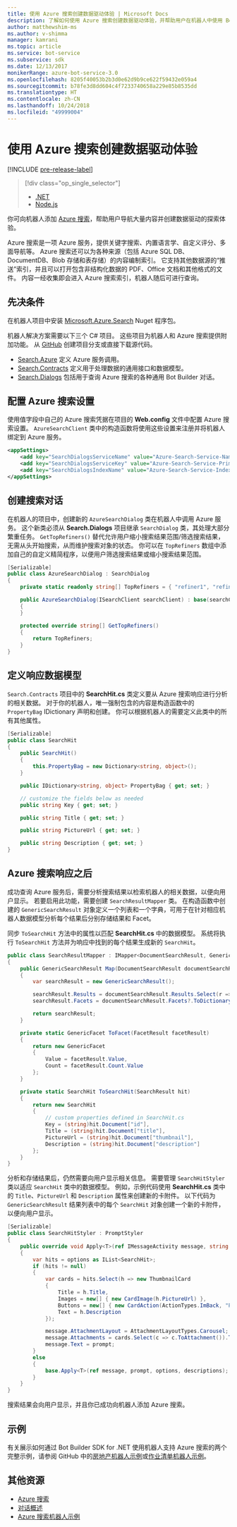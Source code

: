 ```yaml
---
title: 使用 Azure 搜索创建数据驱动体验 | Microsoft Docs
description: 了解如何使用 Azure 搜索创建数据驱动体验，并帮助用户在机器人中使用 Bot Builder SDK for .NET 和 Azure 搜索导航大量内容。
author: matthewshim-ms
ms.author: v-shimma
manager: kamrani
ms.topic: article
ms.service: bot-service
ms.subservice: sdk
ms.date: 12/13/2017
monikerRange: azure-bot-service-3.0
ms.openlocfilehash: 8205f40053b2b3d0e62d9b9ce622f59432e059a4
ms.sourcegitcommit: b78fe3d8dd604c4f7233740658a229e85b8535dd
ms.translationtype: HT
ms.contentlocale: zh-CN
ms.lasthandoff: 10/24/2018
ms.locfileid: "49999004"
---
```

# <a name="create-data-driven-experiences-with-azure-search"></a>使用 Azure 搜索创建数据驱动体验 

[!INCLUDE [pre-release-label](../includes/pre-release-label-v3.md)]

> [!div class="op_single_selector"]
> - [.NET](../dotnet/bot-builder-dotnet-search-azure.md)
> - [Node.js](../nodejs/bot-builder-nodejs-search-azure.md)

你可向机器人添加 [Azure 搜索](https://azure.microsoft.com/en-us/services/search/)，帮助用户导航大量内容并创建数据驱动的探索体验。

Azure 搜索是一项 Azure 服务，提供关键字搜索、内置语言学、自定义评分、多面导航等。 Azure 搜索还可以为各种来源（包括 Azure SQL DB、DocumentDB、Blob 存储和表存储）的内容编制索引。 它支持其他数据源的“推送”索引，并且可以打开包含非结构化数据的 PDF、Office 文档和其他格式的文件。 内容一经收集即会进入 Azure 搜索索引，机器人随后可进行查询。


## <a name="prerequisites"></a>先决条件

在机器人项目中安装 [Microsoft.Azure.Search](https://www.nuget.org/packages/Microsoft.Azure.Search/4.0.0-preview) Nuget 程序包。 

机器人解决方案需要以下三个 C# 项目。 这些项目为机器人和 Azure 搜索提供附加功能。 从 [GitHub](https://github.com/Microsoft/botBuilder-Samples/tree/master/CSharp/demo-Search) 创建项目分支或直接下载源代码。

* [Search.Azure](https://github.com/Microsoft/botBuilder-Samples/tree/master/CSharp/demo-Search/Search.Azure) 定义 Azure 服务调用。 
* [Search.Contracts](https://github.com/Microsoft/botBuilder-Samples/tree/master/CSharp/demo-Search/Search.Contracts) 定义用于处理数据的通用接口和数据模型。
* [Search.Dialogs](https://github.com/Microsoft/botBuilder-Samples/tree/master/CSharp/demo-Search/Search.Dialogs) 包括用于查询 Azure 搜索的各种通用 Bot Builder 对话。

## <a name="configure-azure-search-settings"></a>配置 Azure 搜索设置 

使用值字段中自己的 Azure 搜索凭据在项目的 **Web.config** 文件中配置 Azure 搜索设置。 `AzureSearchClient` 类中的构造函数将使用这些设置来注册并将机器人绑定到 Azure 服务。

```xml
<appSettings>
    <add key="SearchDialogsServiceName" value="Azure-Search-Service-Name" /> <!-- replace value field with Azure Service Name --> 
    <add key="SearchDialogsServiceKey" value="Azure-Search-Service-Primary-Key" /> <!-- replace value field with Azure Service Key --> 
    <add key="SearchDialogsIndexName" value="Azure-Search-Service-Index" /> <!-- replace value field with your Azure Search Index --> 
</appSettings>
```

## <a name="create-a-search-dialog"></a>创建搜索对话

在机器人的项目中，创建新的 `AzureSearchDialog` 类在机器人中调用 Azure 服务。 这个新类必须从 **Search.Dialogs** 项目继承 `SearchDialog` 类，其处理大部分繁重任务。 `GetTopRefiners()` 替代允许用户缩小搜索结果范围/筛选搜索结果，无需从头开始搜索，从而维护搜索对象的状态。 你可以在 `TopRefiners` 数组中添加自己的自定义精简程序，以便用户筛选搜索结果或缩小搜索结果范围。 

```cs
[Serializable]
public class AzureSearchDialog : SearchDialog
{
    private static readonly string[] TopRefiners = { "refiner1", "refiner2", "refiner3" }; // define your own custom refiners 

    public AzureSearchDialog(ISearchClient searchClient) : base(searchClient, multipleSelection: true)
    {
    }

    protected override string[] GetTopRefiners()
    {
        return TopRefiners;
    }
}
```

## <a name="define-the-response-data-model"></a>定义响应数据模型

`Search.Contracts` 项目中的 **SearchHit.cs** 类定义要从 Azure 搜索响应进行分析的相关数据。 对于你的机器人，唯一强制包含的内容是构造函数中的 `PropertyBag` IDictionary 声明和创建。 你可以根据机器人的需要定义此类中的所有其他属性。 

```cs
[Serializable]
public class SearchHit
{
    public SearchHit()
    {
        this.PropertyBag = new Dictionary<string, object>();
    }

    public IDictionary<string, object> PropertyBag { get; set; }

    // customize the fields below as needed 
    public string Key { get; set; }

    public string Title { get; set; }

    public string PictureUrl { get; set; }

    public string Description { get; set; }
}
```

## <a name="after-azure-search-responds"></a>Azure 搜索响应之后 

成功查询 Azure 服务后，需要分析搜索结果以检索机器人的相关数据，以便向用户显示。 若要启用此功能，需要创建 `SearchResultMapper` 类。 在构造函数中创建的 `GenericSearchResult` 对象定义一个列表和一个字典，可用于在针对相应机器人数据模型分析每个结果后分别存储结果和 Facet。 

同步 `ToSearchHit` 方法中的属性以匹配 **SearchHit.cs** 中的数据模型。 系统将执行 `ToSearchHit` 方法并为响应中找到的每个结果生成新的 `SearchHit`。  

```cs
public class SearchResultMapper : IMapper<DocumentSearchResult, GenericSearchResult>
{
    public GenericSearchResult Map(DocumentSearchResult documentSearchResult)
    {
        var searchResult = new GenericSearchResult();

        searchResult.Results = documentSearchResult.Results.Select(r => ToSearchHit(r)).ToList();
        searchResult.Facets = documentSearchResult.Facets?.ToDictionary(kv => kv.Key, kv => kv.Value.Select(f => ToFacet(f)));

        return searchResult;
    }

    private static GenericFacet ToFacet(FacetResult facetResult)
    {
        return new GenericFacet
        {
            Value = facetResult.Value,
            Count = facetResult.Count.Value
        };
    }

    private static SearchHit ToSearchHit(SearchResult hit)
    {
        return new SearchHit
        {
            // custom properties defined in SearchHit.cs 
            Key = (string)hit.Document["id"],
            Title = (string)hit.Document["title"],
            PictureUrl = (string)hit.Document["thumbnail"],
            Description = (string)hit.Document["description"]
        };
    }
}
```
分析和存储结果后，仍然需要向用户显示相关信息。 需要管理 `SearchHitStyler` 类以适应 `SearchHit` 类中的数据模型。 例如，示例代码使用 **SearchHit.cs** 类中的 `Title`、`PictureUrl` 和 `Description` 属性来创建新的卡附件。 以下代码为 `GenericSearchResult` 结果列表中的每个 `SearchHit` 对象创建一个新的卡附件，以便向用户显示。   

```cs
[Serializable]
public class SearchHitStyler : PromptStyler
{
    public override void Apply<T>(ref IMessageActivity message, string prompt, IReadOnlyList<T> options, IReadOnlyList<string> descriptions = null)
    {
        var hits = options as IList<SearchHit>;
        if (hits != null)
        {
            var cards = hits.Select(h => new ThumbnailCard
            {
                Title = h.Title,
                Images = new[] { new CardImage(h.PictureUrl) },
                Buttons = new[] { new CardAction(ActionTypes.ImBack, "Pick this one", value: h.Key) },
                Text = h.Description
            });

            message.AttachmentLayout = AttachmentLayoutTypes.Carousel;
            message.Attachments = cards.Select(c => c.ToAttachment()).ToList();
            message.Text = prompt;
        }
        else
        {
            base.Apply<T>(ref message, prompt, options, descriptions);
        }
    }
}
```
搜索结果会向用户显示，并且你已成功向机器人添加 Azure 搜索。

## <a name="samples"></a>示例

有关展示如何通过 Bot Builder SDK for .NET 使用机器人支持 Azure 搜索的两个完整示例，请参阅 GitHub 中的[房地产机器人示例](https://github.com/Microsoft/BotBuilder-Samples/tree/master/CSharp/demo-Search/RealEstateBot)或[作业清单机器人示例](https://github.com/Microsoft/BotBuilder-Samples/tree/master/CSharp/demo-Search/JobListingBot)。 

## <a name="additional-resources"></a>其他资源
* [Azure 搜索][search]
* [对话概述](bot-builder-dotnet-dialogs.md)
* [Azure 搜索机器人示例](https://github.com/Microsoft/botBuilder-Samples/tree/master/CSharp/demo-Search)

[search]: /azure/search/search-what-is-azure-search
